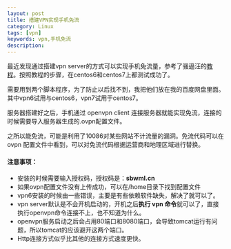 ```yaml
---
layout: post
title: 搭建VPN实现手机免流
category: Linux
tags: [vpn]
keywords: vpn,手机免流
description: 
---
```


最近发现通过搭建vpn server的方式可以实现手机免流量，参考了骚逼汪的[教程](http://www.sbwml.cn/vpn/)。按照教程的步骤，在centos6和centos7上都测试成功了。

需要用到两个脚本程序，为了防止以后找不到，我把他们放在我的百度网盘里面。其中vpn6试用与centos6，vpn7试用于centos7。

服务器搭建好之后，手机通过 openvpn client 连接服务器就能实现免流，连接的时候需要导入服务器生成的.ovpn配置文件。

之所以能免流，可能是利用了10086对某些网站不计流量的漏洞。免流代码可以在 ovpn 配置文件中看到，可以对免流代码根据运营商和地理区域进行替换。

#### **注意事项：**
- 安装的时候需要输入授权码，授权码是：**sbwml.cn**
- 如果ovpn配置文件没有上传成功，可以在/home目录下找到配置文件
- vpn6安装的时候由一些错误，主要是有些依赖软件缺失，解决了就可以了。
- vpn server默认是不会开机启动的，开机之后**执行 vpn 命令**就可以了，直接执行openvpn命令连接不上，也不知道为什么。
- openvpn服务启动之后会占用80端口和8080端口，会导致tomcat运行有问题，所以tomcat的应该避开这两个端口。
- Http连接方式似乎比其他的连接方式速度更快。

